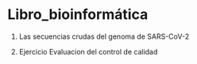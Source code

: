 # Libro_bioinformática

1. Las secuencias crudas del genoma de SARS-CoV-2


2. Ejercicio Evaluacion  del control de calidad 
